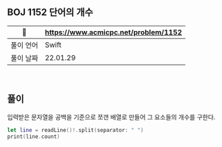 ## BOJ 1152 단어의 개수

|🔗|https://www.acmicpc.net/problem/1152|
|---|---|
|풀이 언어|Swift|
|풀이 날짜|22.01.29|

</br>


##  풀이

입력받은 문자열을 공백을 기준으로 쪼갠 배열로 만들어 그 요소들의 개수를 구한다.

```Swift
let line = readLine()!.split(separator: " ")
print(line.count)
```
